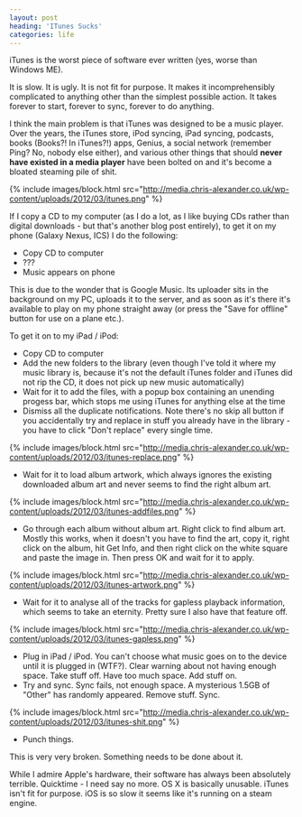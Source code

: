 ```yaml
---
layout: post
heading: 'ITunes Sucks'
categories: life
---
```


iTunes is the worst piece of software ever written (yes, worse than Windows ME).

It is slow. It is ugly. It is not fit for purpose. It makes it incomprehensibly complicated to anything other than the simplest possible action. It takes forever to start, forever to sync, forever to do anything.

I think the main problem is that iTunes was designed to be a music player. Over the years, the iTunes store, iPod syncing, iPad syncing, podcasts, books (Books?! In iTunes?!) apps, Genius, a social network (remember Ping? No, nobody else either), and various other things that should **never have existed in a media player** have been bolted on and it's become a bloated steaming pile of shit.

{% include images/block.html src="http://media.chris-alexander.co.uk/wp-content/uploads/2012/03/itunes.png" %}

If I copy a CD to my computer (as I do a lot, as I like buying CDs rather than digital downloads - but that's another blog post entirely), to get it on my phone (Galaxy Nexus, ICS) I do the following:

* Copy CD to computer
* ???
* Music appears on phone

This is due to the wonder that is Google Music. Its uploader sits in the background on my PC, uploads it to the server, and as soon as it's there it's available to play on my phone straight away (or press the "Save for offline" button for use on a plane etc.).

To get it on to my iPad / iPod:

* Copy CD to computer
* Add the new folders to the library (even though I've told it where my music library is, because it's not the default iTunes folder and iTunes did not rip the CD, it does not pick up new music automatically)
* Wait for it to add the files, with a popup box containing an unending progess bar, which stops me using iTunes for anything else at the time
* Dismiss all the duplicate notifications. Note there's no skip all button if you accidentally try and replace in stuff you already have in the library - you have to click "Don't replace" every single time.

{% include images/block.html src="http://media.chris-alexander.co.uk/wp-content/uploads/2012/03/itunes-replace.png" %}

* Wait for it to load album artwork, which always ignores the existing downloaded album art and never seems to find the right album art.

{% include images/block.html src="http://media.chris-alexander.co.uk/wp-content/uploads/2012/03/itunes-addfiles.png" %}

* Go through each album without album art. Right click to find album art. Mostly this works, when it doesn't you have to find the art, copy it, right click on the album, hit Get Info, and then right click on the white square and paste the image in. Then press OK and wait for it to apply.

{% include images/block.html src="http://media.chris-alexander.co.uk/wp-content/uploads/2012/03/itunes-artwork.png" %}

* Wait for it to analyse all of the tracks for gapless playback information, which seems to take an eternity. Pretty sure I also have that feature off.

{% include images/block.html src="http://media.chris-alexander.co.uk/wp-content/uploads/2012/03/itunes-gapless.png" %}

* Plug in iPad / iPod. You can't choose what music goes on to the device until it is plugged in (WTF?). Clear warning about not having enough space. Take stuff off. Have too much space. Add stuff on.
* Try and sync. Sync fails, not enough space. A mysterious 1.5GB of "Other" has randomly appeared. Remove stuff. Sync.

{% include images/block.html src="http://media.chris-alexander.co.uk/wp-content/uploads/2012/03/itunes-shit.png" %}

* Punch things.

This is very very broken. Something needs to be done about it.

While I admire Apple's hardware, their software has always been absolutely terrible. Quicktime - I need say no more. OS X is basically unusable. iTunes isn't fit for purpose. iOS is so slow it seems like it's running on a steam engine.